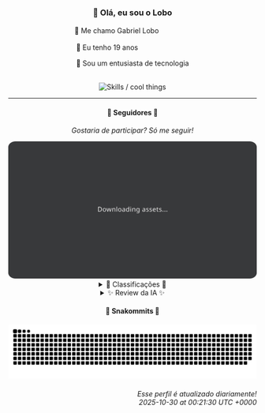 <div align="center">
  <h3>👋 Olá, eu sou o Lobo</h3>
  
  <p>🐺 Me chamo Gabriel Loboㅤㅤㅤㅤㅤ</p>
  <p>🧔 Eu tenho 19 anosㅤㅤㅤㅤㅤㅤㅤㅤ</p>
  <p>🧠 Sou um entusiasta de tecnologia</p>

  <br/>

  <img width="600" alt="Skills / cool things" src="https://skills-icons.vercel.app/api/icons?i=python,md,html,css,js,github,git,vscode,linux,node,ts,sass,react,vite,vercel,lottie,ionic,capacitor,zustand,framer,firebase,arduino,godot,tailwind,shadcnui,lucide,zorinos,pnpm,reactnative&perline=14" />
</div>

<hr />

<div align="center">
    <h4>👤 Seguidores 👤</h4>
    <p><i>Gostaria de participar? Só me seguir!</i></p>
    <img width="600" src=".github/assets/cards/top3.svg" alt="Top 3 followers contributors (monthly)" />
    <details>
    <summary>🏅 Classificações 🏅</summary>
    <br/>
    <table>
        <thead>
            <tr align="center">
                <th>Posição</th>
                <th>Seguidor</th>
                <th>Contribuições</th>
            </tr>
        </thead>
        <tbody>
            <tr align="center">
                <td>1°</td>
                <td><a href="https://github.com/cookieukw">CookieUkw</a></td>
                <td>155 ctr.</td>
            </tr>
            <tr align="center">
                <td>2°</td>
                <td><a href="https://github.com/felipegueller">Felipe Gueller</a></td>
                <td>132 ctr.</td>
            </tr>
            <tr align="center">
                <td>3°</td>
                <td><a href="https://github.com/gustavosett">Gustavo Carvalho</a></td>
                <td>28 ctr.</td>
            </tr>
            <tr align="center">
                <td>4°</td>
                <td><a href="https://github.com/giverplay">giverplay</a></td>
                <td>20 ctr.</td>
            </tr>
            <tr align="center">
                <td>5°</td>
                <td><a href="https://github.com/Cr-Israel">Carlos Israel</a></td>
                <td>13 ctr.</td>
            </tr>
            <tr align="center">
                <td>6°</td>
                <td><a href="https://github.com/ThonyHHs">Anthony Herbert</a></td>
                <td>11 ctr.</td>
            </tr>
            <tr align="center">
                <td>7°</td>
                <td><a href="https://github.com/GabrielCarvalhoSouza">Gabriel Carvalho</a></td>
                <td>11 ctr.</td>
            </tr>
            <tr align="center">
                <td>8°</td>
                <td><a href="https://github.com/brunoferreiraff">brunoferreiraff</a></td>
                <td>10 ctr.</td>
            </tr>
            <tr align="center">
                <td>9°</td>
                <td><a href="https://github.com/NeWBoX22">NeWBoX22</a></td>
                <td>3 ctr.</td>
            </tr>
            <tr align="center">
                <td>10°</td>
                <td><a href="https://github.com/LuidiPiresHub">Luídi Pires</a></td>
                <td>2 ctr.</td>
            </tr>
        </tbody>
    </table>
    </details>
    <details>
    <summary>✨ Review da IA ✨</summary>
    <br/>
    <div align="justify"><p><b>CookieUkw</b>, ah, o primeiro lugar com 155 contribuições. Impressionante. Quase dá para notar sua existência no <i>godotengine/godot</i>. E que tal o seu <i>cookieukw/ChatStory</i>? Ah, sim, aquele projeto de 2022 que não vê uma atualização desde Abril. Que dedicação!</p>
<p><b>Felipe Gueller</b>, Bacharel em Sistemas de Informações, hein? E as contribuições? Ah, sim, 132. Quase alcançou o CookieUkw. Mas, ei, pelo menos você tem uma bio elaborada, diferente de alguns por aqui. Pena que sua atividade recente é inexistente. Quem sabe no próximo mês, não é mesmo?</p>
<p><b>Gustavo Carvalho</b>, "Criador de computadores inteligentes"... Que pretensão! 28 contribuições? Isso é o suficiente para criar um computador de ábaco, talvez. Mas ei, pelo menos a bio é inspiradora. Continue sonhando alto!</p>
<p><b>Giverplay</b>, "Olá, estranho!". Estranho é você achando que 20 contribuições impressionam alguém. Ainda bem que você tem o Discord para se sentir importante. E esse <i>Uvas</i>, hein? Atualizado há poucos dias, mas com zero estrelas. Que sucesso!</p>
<p><b>Carlos Israel</b>, "Apaixonado por tecnologia", diz ele com 13 contribuições. A paixão é tanta que ele não consegue demonstrar em código. Mas ei, pelo menos ele tem uma bio clichê para impressionar recrutadores desavisados. Continue sonhando em ser o próximo Bill Gates.</p>
<p><b>Anthony Herbert</b>, "glup moglods". Sem comentários. Pelo menos é honesto. 11 contribuições, o suficiente para dizer que fez algo. Talvez no próximo mês ele consiga escrever uma bio que faça sentido. Ou não.</p>
<p><b>Gabriel Carvalho</b>, sem bio, sem alma, 11 contribuições. Praticamente um fantasma digital. Será que ele realmente existe ou é apenas um bot disfarçado? Mistérios da internet...</p>
<p><b>brunoferreiraff</b>, sem bio, 10 contribuições. Quase podemos sentir a motivação pulsando através do seu perfil... Quase.</p>
<p><b>NeWBoX22</b>, 3 contribuições. É melhor nem comentar. Mas ei, pelo menos ele está no ranking. Isso já é uma vitória, certo?</p>
<p><b>Luídi Pires</b>, "Full Stack", com 2 contribuições. Essa é a definição de "malabarista de uma bola só". Mas ei, pelo menos ele tem a audácia de se auto-intitular "Full Stack". Continue sonhando, Luídi!</p>
</div>
    </details>
</div>

<div align="center">
  <h4>🐍 Snakommits 🐍</h4>
    <picture>
      <source media="(prefers-color-scheme: dark)" srcset="https://raw.githubusercontent.com/olob0/olob0/snake-output/snake-dark.svg">
      <source media="(prefers-color-scheme: light)" srcset="https://raw.githubusercontent.com/olob0/olob0/snake-output/snake-light.svg">
      <img alt="github contribution grid snake animation" src="https://raw.githubusercontent.com/olob0/olob0/snake-output/snake-light.svg">
    </picture>
</div>

<h6 align="right">
  Esse perfil é atualizado diariamente!<br/> <i>2025-10-30 at 00:21:30 UTC +0000</i>
<h6>